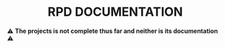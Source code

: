 # <center> RPD DOCUMENTATION
 
 :warning: **The projects is not complete thus far and neither is its documentation** :warning:
